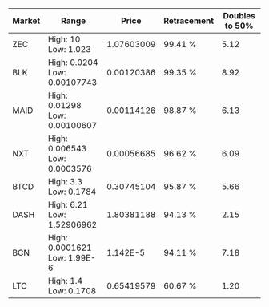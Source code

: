 | Market | Range | Price| Retracement | Doubles to 50% |
| --- | --- | --- | --- | --- |
| ZEC | High: 10<br />Low: 1.023 | 1.07603009 | 99.41 % | 5.12 |
| BLK | High: 0.0204<br />Low: 0.00107743 | 0.00120386 | 99.35 % | 8.92 |
| MAID | High: 0.01298<br />Low: 0.00100607 | 0.00114126 | 98.87 % | 6.13 |
| NXT | High: 0.006543<br />Low: 0.0003576 | 0.00056685 | 96.62 % | 6.09 |
| BTCD | High: 3.3<br />Low: 0.1784 | 0.30745104 | 95.87 % | 5.66 |
| DASH | High: 6.21<br />Low: 1.52906962 | 1.80381188 | 94.13 % | 2.15 |
| BCN | High: 0.0001621<br />Low: 1.99E-6 | 1.142E-5 | 94.11 % | 7.18 |
| LTC | High: 1.4<br />Low: 0.1708 | 0.65419579 | 60.67 % | 1.20 |
